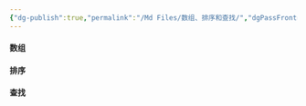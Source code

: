 ```yaml
---
{"dg-publish":true,"permalink":"/Md Files/数组、排序和查找/","dgPassFrontmatter":true}
---
```


#### 数组

#### 排序

#### 查找